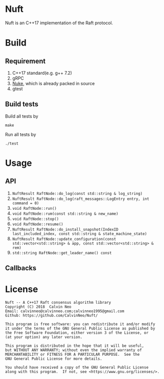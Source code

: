 # Nuft
Nuft is an C++17 implementation of the Raft protocol.

# Build
## Requirement
1. C++17 standard(e.g. g++ 7.2)
2. gRPC
3. [Nuke](https://github.com/CalvinNeo/Nuke), which is already packed in source
4. gtest

## Build tests
Build all tests by
```
make
```
Run all tests by
```
./test
```
# Usage
## API 
1. `NuftResult RaftNode::do_log(const std::string & log_string)`
2. `NuftResult RaftNode::do_log(raft_messages::LogEntry entry, int command = 0)`
3. `void RaftNode::run()`
4. `void RaftNode::rum(const std::string & new_name)`
5. `void RaftNode::stop()`
6. `void RaftNode::resume()`
7. `NuftResult RaftNode::do_install_snapshot(IndexID last_included_index, const std::string & state_machine_state)`
8. `NuftResult RaftNode::update_configuration(const std::vector<std::string> & app, const std::vector<std::string> & rem)`
9. `std::string RaftNode::get_leader_name() const`

## Callbacks

# License

    Nuft -- A C++17 Raft consensus algorithm library
    Copyright (C) 2018  Calvin Neo 
    Email: calvinneo@calvinneo.com;calvinneo1995@gmail.com
    Github: https://github.com/CalvinNeo/Nuft/

    This program is free software: you can redistribute it and/or modify
    it under the terms of the GNU General Public License as published by
    the Free Software Foundation, either version 3 of the License, or
    (at your option) any later version.

    This program is distributed in the hope that it will be useful,
    but WITHOUT ANY WARRANTY; without even the implied warranty of
    MERCHANTABILITY or FITNESS FOR A PARTICULAR PURPOSE.  See the
    GNU General Public License for more details.

    You should have received a copy of the GNU General Public License
    along with this program.  If not, see <https://www.gnu.org/licenses/>.
